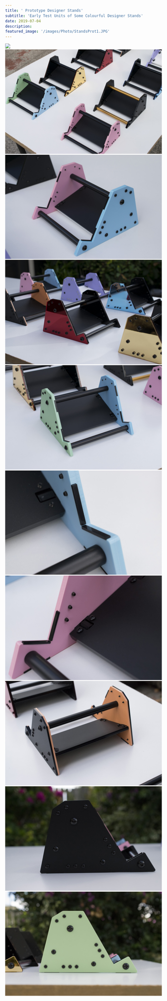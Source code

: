 ```yaml
---
title: ' Prototype Designer Stands'
subtitle: 'Early Test Units of Some Colourful Designer Stands'
date: 2019-07-04
description: 
featured_image: '/images/Photo/StandsProt1.JPG'
---
```


<div class="gallery" data-columns="1">
    <img src="/images/Photo/StandsV1/StandsProt10.JPG">
</div>


<div class="gallery" data-columns="3">
    <img src="/images/Photo/StandsProt1.JPG">
    <img src="/images/Photo/StandsProt2.JPG">
    <img src="/images/Photo/StandsProt3.JPG">
    <img src="/images/Photo/StandsProt4.JPG">
    <img src="/images/Photo/StandsProt5.JPG">
    <img src="/images/Photo/StandsProt6.JPG">
    <img src="/images/Photo/StandsProt7.JPG">
    <img src="/images/Photo/StandsProt8.JPG">
    <img src="/images/Photo/StandsProt9.JPG">
</div>

